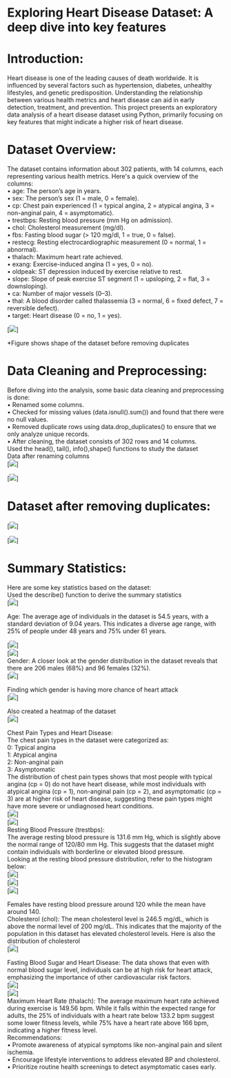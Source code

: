 # Exploring Heart Disease Dataset: A deep dive into key features

# Introduction: 
Heart disease is one of the leading causes of death worldwide. It is influenced by several factors such as hypertension, diabetes, unhealthy lifestyles, and genetic predisposition. Understanding the relationship between various health metrics and heart disease can aid in early detection, treatment, and prevention. This project presents an exploratory data analysis of a heart disease dataset using Python, primarily focusing on key features that might indicate a higher risk of heart disease.
<br>
# Dataset Overview: 
The dataset contains information about 302 patients, with 14 columns, each representing various health metrics. Here's a quick overview of the columns:<br>
•	age: The person’s age in years.<br>
•	sex: The person’s sex (1 = male, 0 = female).<br>
•	cp: Chest pain experienced (1 = typical angina, 2 = atypical angina, 3 = non-anginal pain, 4 = asymptomatic).<br>
•	trestbps: Resting blood pressure (mm Hg on admission).<br>
•	chol: Cholesterol measurement (mg/dl).<br>
•	fbs: Fasting blood sugar (> 120 mg/dl, 1 = true, 0 = false).<br>
•	restecg: Resting electrocardiographic measurement (0 = normal, 1 = abnormal).<br>
•	thalach: Maximum heart rate achieved.<br>
•	exang: Exercise-induced angina (1 = yes, 0 = no).<br>
•	oldpeak: ST depression induced by exercise relative to rest.<br>
•	slope: Slope of peak exercise ST segment (1 = upsloping, 2 = flat, 3 = downsloping).<br>
•	ca: Number of major vessels (0–3).<br>
•	thal: A blood disorder called thalassemia (3 = normal, 6 = fixed defect, 7 = reversible defect).<br>
•	target: Heart disease (0 = no, 1 = yes).<br>

[<img src="images/Picture1.jpg?raw=true"/>]<br>

*Figure shows shape of the dataset before removing duplicates
<br>
# Data Cleaning and Preprocessing:<br>
Before diving into the analysis, some basic data cleaning and preprocessing is done:<br>
•	Renamed some columns.<br>
•	Checked for missing values (data.isnull().sum()) and found that there were no null values.<br>
•	Removed duplicate rows using data.drop_duplicates() to ensure that we only analyze unique records.<br>
•	After cleaning, the dataset consists of 302 rows and 14 columns.<br>
Used the head(), tail(), info(),shape() functions to study the dataset <br>
Data after renaming columns<br>
[<img src="images/Picture2.jpg?raw=true"/>] <br>

[<img src="images/Picture3.jpg?raw=true"/>]
<br>
# Dataset after removing duplicates:<br>
[<img src="images/Picture4.jpg?raw=true"/>] <br>

[<img src="images/Picture5.jpg?raw=true"/>]
<br>
# Summary Statistics: <br>
Here are some key statistics based on the dataset:<br>
Used the describe() function to derive the summary statistics 
<br>
[<img src="images/Picture6.jpg?raw=true"/>] <br>

Age: The average age of individuals in the dataset is 54.5 years, with a standard deviation of 9.04 years. This indicates a diverse age range, with 25% of people under 48 years and 75% under 61 years. <br>

[<img src="images/Picture7.jpg?raw=true"/>]
<br>
[<img src="images/Picture8.jpg?raw=true"/>]
<br>
Gender: A closer look at the gender distribution in the dataset reveals that there are 206 males (68%) and 96 females (32%). 
<br>
[<img src="images/Picture9.jpg?raw=true"/>]
<br>

Finding which gender is having more chance of heart attack
<br>
[<img src="images/Picture10.jpg?raw=true"/>]
<br>

Also created a heatmap of the dataset
<br>
[<img src="images/Picture11.jpg?raw=true"/>]
<br>

Chest Pain Types and Heart Disease: <br>
The chest pain types in the dataset were categorized as: <br>
0: Typical angina <br>
1: Atypical angina <br>
2: Non-anginal pain <br>
3: Asymptomatic <br>
The distribution of chest pain types shows that most people with typical angina (cp = 0) do not have heart disease, while most individuals with atypical angina (cp = 1), non-anginal pain (cp = 2), and asymptomatic (cp = 3) are at higher risk of heart disease, suggesting these pain types might have more severe or undiagnosed heart conditions.
<br>
[<img src="images/Picture12.jpg?raw=true"/>]
<br>
[<img src="images/Picture13.jpg?raw=true"/>]
<br>
Resting Blood Pressure (trestbps): <br>
The average resting blood pressure is 131.6 mm Hg, which is slightly above the normal range of 120/80 mm Hg. This suggests that the dataset might contain individuals with borderline or elevated blood pressure. <br>
Looking at the resting blood pressure distribution, refer to the histogram below: <br>
[<img src="images/Picture14.jpg?raw=true"/>]
<br>
[<img src="images/Picture15.jpg?raw=true"/>]
<br>
[<img src="images/Picture16.jpg?raw=true"/>]
<br>

Females have resting blood pressure around 120 while the mean have around 140.
<br>
Cholesterol (chol): The mean cholesterol level is 246.5 mg/dL, which is above the normal level of 200 mg/dL. This indicates that the majority of the population in this dataset has elevated cholesterol levels. Here is also the distribution of cholesterol 
<br>
[<img src="images/Picture17.jpg?raw=true"/>]
<br>

Fasting Blood Sugar and Heart Disease:
The data shows that even with normal blood sugar level, individuals can be at high risk for heart attack, emphasizing the importance of other cardiovascular risk factors. 
<br>
[<img src="images/Picture18.jpg?raw=true"/>]
<br>
[<img src="images/Picture19.jpg?raw=true"/>]
<br>
Maximum Heart Rate (thalach): The average maximum heart rate achieved during exercise is 149.56 bpm. While it falls within the expected range for adults, the 25% of individuals with a heart rate below 133.2 bpm suggest some lower fitness levels, while 75% have a heart rate above 166 bpm, indicating a higher fitness level.
<br>
Recommendations: <br>
•	Promote awareness of atypical symptoms like non-anginal pain and silent ischemia. <br>
•	Encourage lifestyle interventions to address elevated BP and cholesterol. <br>
•	Prioritize routine health screenings to detect asymptomatic cases early. <br>

